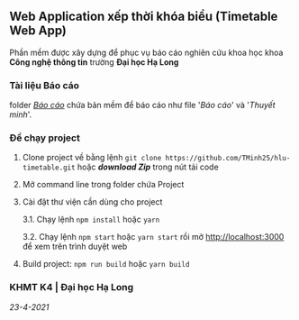 ## Web Application xếp thời khóa biểu (Timetable Web App)

Phần mềm được xây dựng để phục vụ báo cáo nghiên cứu khoa học khoa **Công nghệ thông tin** trường **Đại học Hạ Long**

### Tài liệu Báo cáo

folder [_Báo cáo_](https://github.com/TMinh25/hlu-timetable/tree/master/B%C3%A1o%20C%C3%A1o) chứa bản mềm để báo cáo như file '_Báo cáo_' và '_Thuyết minh_'.

### Để chạy project

1. Clone project về bằng lệnh `git clone https://github.com/TMinh25/hlu-timetable.git` hoặc _**download Zip**_ trong nút tải code
2. Mở command line trong folder chứa Project
3. Cài đặt thư viện cần dùng cho project
  
    3.1. Chạy lệnh `npm install` hoặc `yarn`
  
    3.2. Chạy lệnh `npm start` hoặc `yarn start` rồi mở [http://localhost:3000](http://localhost:3000) để xem trên trình duyệt web
  
4. Build project: `npm run build` hoặc `yarn build`

### KHMT K4 | Đại học Hạ Long

_23-4-2021_
